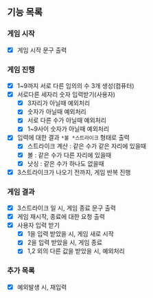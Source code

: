 ## 기능 목록

### 게임 시작

- [X] 게임 시작 문구 출력

### 게임 진행

- [X] 1~9까지 서로 다른 임의의 수 3개 생성(컴퓨터)
- [X] 서로다른 세자리 숫자 입력받기(사용자)
    - [X] 3자리가 아닐때 예외처리
    - [X] 숫자가 아닐때 예외처리
    - [X] 서로 다른 수가 아닐때 예외처리
    - [X] 1~9사이 숫자가 아닐때 예외처리
- [X] 입력에 대한 결과 `*볼 *스트라이크` 형태로 출력
    - [X] 스트라이크 계산 : 같은 수가 같은 자리에 있을때
    - [X] 볼 : 같은 수가 다른 자리에 있을때
    - [X] 낫싱 : 같은 수가 하나도 없을때
- [X] 3스트라이크가 나오기 전까지, 게임 반복 진행

### 게임 결과

- [X] 3스트라이크 일 시, 게임 종료 문구 출력
- [X] 게임 재시작, 종료에 대한 요청 출력
- [X] 사용자 입력 받기
    - [X] 1을 입력 받았을 시, 게임 새로 시작
    - [X] 2을 입력 받았을 시, 게임 종료
    - [X] 1,2 외의 다른 값을 받았을 시, 예외처리

### 추가 목록

- [X] 예외발생 시, 재입력